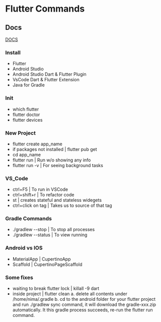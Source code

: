 # Flutter Commands

## Docs

[DOCS](https://flutter.dev/docs)

### Install

* Flutter
* Android Studio
* Android Studio Dart & Flutter Plugin
* VsCode Dart & Flutter Extension
* Java for Gradle

### Init

* which flutter
* flutter doctor
* flutter devices

### New Project

* flutter create app_name
* if packages not installed | flutter pub get
* cd app_name
* flutter run | Run w/o showing any info
* flutter run -v | For seeing background tasks

### VS_Code

* ctrl+F5 | To run in VSCode
* ctrl+shift+r | To refactor code
* st | creates stateful and stateless widegets
* ctrl+click on tag | Takes us to source of that tag

### Gradle Commands

* ./gradlew --stop | To stop all processes
* ./gradlew --status | To view running

### Android vs IOS

* MaterialApp | CupertinoApp
* Scaffold | CupertinoPageScaffold

### Some fixes

* waiting to break flutter lock | killall -9 dart
* inside project | flutter clean
a. delete all contents under /home/nima/.gradle
b. cd to the android folder for your flutter project and run ./gradlew sync command, it will download the gradle-xxx.zip automatically. It this gradle process succeeds, re-run the flutter run command.

